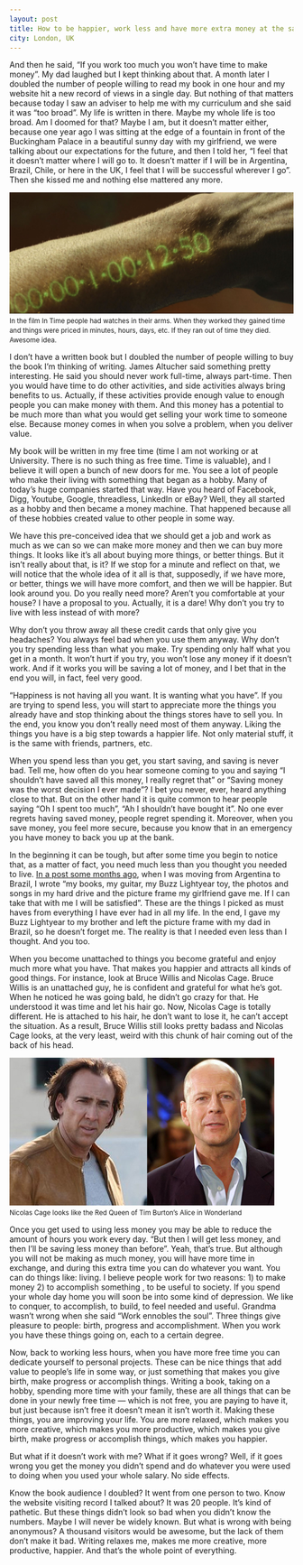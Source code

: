 ```yaml
---
layout: post
title: How to be happier, work less and have more extra money at the same time in one easy step
city: London, UK
---
```


And then he said, “If you work too much you won’t have time to make money”. My dad laughed but I kept thinking about that. A month later I doubled the number of people willing to read my book in one hour and my website hit a new record of views in a single day. But nothing of that matters because today I saw an adviser to help me with my curriculum and she said it was “too broad”. My life is written in there. Maybe my whole life is too broad. Am I doomed for that? Maybe I am, but it doesn’t matter either, because one year ago I was sitting at the edge of a fountain in front of the Buckingham Palace in a beautiful sunny day with my girlfriend, we were talking about our expectations for the future, and then I told her, “I feel that it doesn’t matter where I will go to. It doesn’t matter if I will be in Argentina, Brazil, Chile, or here in the UK, I feel that I will be successful wherever I go”. Then she kissed me and nothing else mattered any more.

![Photo from movie In Time, where a watch in the arm shows how much time people have left before dying.](/images/2013-02-23-in-time.jpg)
<small>In the film In Time people had watches in their arms. When they worked they gained time and things were priced in minutes, hours, days, etc. If they ran out of time they died. Awesome idea.</small>

I don’t have a written book but I doubled the number of people willing to buy the book I’m thinking of writing. James Altucher said something pretty interesting. He said you should never work full-time, always part-time. Then you would have time to do other activities, and side activities always bring benefits to us. Actually, if these activities provide enough value to enough people you can make money with them. And this money has a potential to be much more than what you would get selling your work time to someone else. Because money comes in when you solve a problem, when you deliver value.

My book will be written in my free time (time I am not working or at University. There is no such thing as free time. Time is valuable), and I believe it will open a bunch of new doors for me. You see a lot of people who make their living with something that began as a hobby. Many of today’s huge companies started that way. Have you heard of Facebook, Digg, Youtube, Google, threadless, LinkedIn or eBay? Well, they all started as a hobby and then became a money machine. That happened because all of these hobbies created value to other people in some way.

We have this pre-conceived idea that we should get a job and work as much as we can so we can make more money and then we can buy more things. It looks like it’s all about buying more things, or better things. But it isn’t really about that, is it? If we stop for a minute and reflect on that, we will notice that the whole idea of it all is that, supposedly, if we have more, or better, things we will have more comfort, and then we will be happier. But look around you. Do you really need more? Aren’t you comfortable at your house? I have a proposal to you. Actually, it is a dare! Why don’t you try to live with less instead of with more?

Why don’t you throw away all these credit cards that only give you headaches? You always feel bad when you use them anyway. Why don’t you try spending less than what you make. Try spending only half what you get in a month. It won’t hurt if you try, you won’t lose any money if it doesn’t work. And if it works you will be saving a lot of money, and I bet that in the end you will, in fact, feel very good.

“Happiness is not having all you want. It is wanting what you have”. If you are trying to spend less, you will start to appreciate more the things you already have and stop thinking about the things stores have to sell you. In the end, you know you don’t really need most of them anyway. Liking the things you have is a big step towards a happier life. Not only material stuff, it is the same with friends, partners, etc.

When you spend less than you get, you start saving, and saving is never bad. Tell me, how often do you hear someone coming to you and saying “I shouldn’t have saved all this money, I really regret that” or “Saving money was the worst decision I ever made”? I bet you never, ever, heard anything close to that. But on the other hand it is quite common to hear people saying “Oh I spent too much”, “Ah I shouldn’t have bought it”. No one ever regrets having saved money, people regret spending it. Moreover, when you save money, you feel more secure, because you know that in an emergency you have money to back you up at the bank.

In the beginning it can be tough, but after some time you begin to notice that, as a matter of fact, you need much less than you thought you needed to live. [In a post some months ago](/so-whats-the-way-to-decide/), when I was moving from Argentina to Brazil, I wrote “my books, my guitar, my Buzz Lightyear toy, the photos and songs in my hard drive and the picture frame my girlfriend gave me. If I can take that with me I will be satisfied”. These are the things I picked as must haves from everything I have ever had in all my life. In the end, I gave my Buzz Lightyear to my brother and left the picture frame with my dad in Brazil, so he doesn’t forget me. The reality is that I needed even less than I thought. And you too.

When you become unattached to things you become grateful and enjoy much more what you have. That makes you happier and attracts all kinds of good things. For instance, look at Bruce Willis and Nicolas Cage. Bruce Willis is an unattached guy, he is confident and grateful for what he’s got. When he noticed he was going bald, he didn’t go crazy for that. He understood it was time and let his hair go. Now, Nicolas Cage is totally different. He is attached to his hair, he don’t want to lose it, he can’t accept the situation. As a result, Bruce Willis still looks pretty badass and Nicolas Cage looks, at the very least, weird with this chunk of hair coming out of the back of his head.

![Photo of sahved head Bruce Willis and receding hair line Nicolas Cage](/images/2013-02-23-bruce-and-nicolas.jpg)
<small>Nicolas Cage looks like the Red Queen of Tim Burton’s Alice in Wonderland</small>

Once you get used to using less money you may be able to reduce the amount of hours you work every day. “But then I will get less money, and then I’ll be saving less money than before”. Yeah, that’s true. But although you will not be making as much money, you will have more time in exchange, and during this extra time you can do whatever you want. You can do things like: living. I believe people work for two reasons: 1) to make money 2) to accomplish something , to be useful to society. If you spend your whole day home you will soon be into some kind of depression. We like to conquer, to accomplish, to build, to feel needed and useful. Grandma wasn’t wrong when she said “Work ennobles the soul”. Three things give pleasure to people: birth, progress and accomplishment. When you work you have these things going on, each to a certain degree.

Now, back to working less hours, when you have more free time you can dedicate yourself to personal projects. These can be nice things that add value to people’s life in some way, or just something that makes you give birth, make progress or accomplish things. Writing a book, taking on a hobby, spending more time with your family, these are all things that can be done in your newly free time — which is not free, you are paying to have it, but just because isn’t free it doesn’t mean it isn’t worth it. Making these things, you are improving your life. You are more relaxed, which makes you more creative, which makes you more productive, which makes you give birth, make progress or accomplish things, which makes you happier.

But what if it doesn’t work with me? What if it goes wrong? Well, if it goes wrong you get the money you didn’t spend and do whatever you were used to doing when you used your whole salary. No side effects.

Know the book audience I doubled? It went from one person to two. Know the website visiting record I talked about? It was 20 people. It’s kind of pathetic. But these things didn’t look so bad when you didn’t know the numbers. Maybe I will never be widely known. But what is wrong with being anonymous? A thousand visitors would be awesome, but the lack of them don’t make it bad. Writing relaxes me, makes me more creative, more productive, happier. And that’s the whole point of everything.

